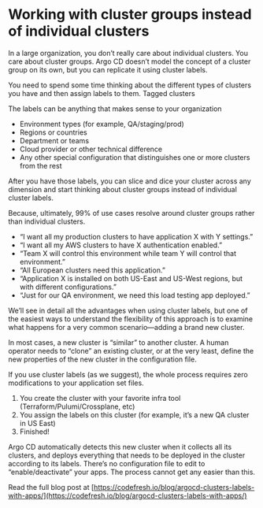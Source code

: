 # Working with cluster groups instead of individual clusters

In a large organization, you don’t really care about individual clusters. You care about cluster groups. Argo CD doesn’t model the concept of a cluster group on its own, but you can replicate it using cluster labels.

You need to spend some time thinking about the different types of clusters you have and then assign labels to them.
Tagged clusters

The labels can be anything that makes sense to your organization

- Environment types (for example, QA/staging/prod)
- Regions or countries
- Department or teams
- Cloud provider or other technical difference
- Any other special configuration that distinguishes one or more clusters from the rest

After you have those labels, you can slice and dice your cluster across any dimension and start thinking about cluster groups instead of individual cluster labels.

Because, ultimately, 99% of use cases resolve around cluster groups rather than individual clusters.

- “I want all my production clusters to have application X with Y settings.”
- “I want all my AWS clusters to have X authentication enabled.”
- “Team X will control this environment while team Y will control that environment.”
- “All European clusters need this application.”
- “Application X is installed on both US-East and US-West regions, but with different configurations.”
- “Just for our QA environment, we need this load testing app deployed.”

We’ll see in detail all the advantages when using cluster labels, but one of the easiest ways to understand the flexibility of this approach is to examine what happens for a very common scenario—adding a brand new cluster.

In most cases, a new cluster is “similar” to another cluster. A human operator needs to “clone” an existing cluster, or at the very least, define the new properties of the new cluster in the configuration file.

If you use cluster labels (as we suggest), the whole process requires zero modifications to your application set files.

1. You create the cluster with your favorite infra tool (Terraform/Pulumi/Crossplane, etc)
1. You assign the labels on this cluster (for example, it’s a new QA cluster in US East)
1. Finished!

Argo CD automatically detects this new cluster when it collects all its clusters, and deploys everything that needs to be deployed in the cluster according to its labels. There’s no configuration file to edit to “enable/deactivate” your apps. The process cannot get any easier than this.

Read the full blog post at [https://codefresh.io/blog/argocd-clusters-labels-with-apps/](https://codefresh.io/blog/argocd-clusters-labels-with-apps/)
